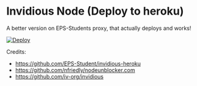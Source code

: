 # Invidious Node (Deploy to heroku)
A better version on EPS-Students proxy, that actually deploys and works!

[![Deploy](https://www.herokucdn.com/deploy/button.svg)](https://heroku.com/deploy?template=https://github.com/Pers0n-dev/Invidious-Node/tree/master)

Credits:
- https://github.com/EPS-Student/invidious-heroku
- https://github.com/nfriedly/nodeunblocker.com
- https://github.com/iv-org/invidious

